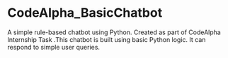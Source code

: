 # CodeAlpha_BasicChatbot
A simple rule-based chatbot using Python. Created as part of CodeAlpha Internship Task .This chatbot is built using basic Python logic. It can respond to simple user queries.
